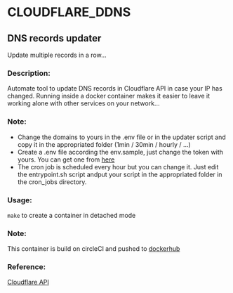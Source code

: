 # CLOUDFLARE_DDNS

## DNS records updater
Update multiple records in a row...


### Description:
Automate tool to update DNS records in Cloudflare API in case your IP has changed. Running inside a docker container makes it easier to leave it working alone with other services on your network...

### Note:
- Change the domains to yours in the .env file or in the updater script and copy it in the appropriated folder (1min / 30min / hourly / ...)
- Create a .env file according the env.sample, just change the token with yours. You can get one from [here](https://dash.cloudflare.com)
- The cron job is scheduled every hour but you can change it. Just edit the entrypoint.sh script andput your script in the appropriated folder in the cron_jobs directory.

### Usage:
```make``` to create a container in detached mode

### Note:
This container is build on circleCI and pushed to [dockerhub](https://hub.docker.com/repository/docker/busshi/cloudflare_ddns_cron)

### Reference:
[Cloudflare API](https://api.cloudflare.com/#dns-records-for-a-zone-properties)
